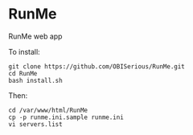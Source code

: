 # RunMe
RunMe web app

To install:

```
git clone https://github.com/OBISerious/RunMe.git
cd RunMe
bash install.sh
```

Then:
```
cd /var/www/html/RunMe
cp -p runme.ini.sample runme.ini
vi servers.list
```
